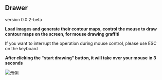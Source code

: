 ## Drawer

version 0.0.2-beta

**Load images and generate their contour maps, control the mouse to draw contour maps on the screen, for mouse drawing graffiti**

If you want to interrupt the operation during mouse control, please use ESC on the keyboard

**After clicking the "start drawing" button, it will take over your mouse in 3 seconds**

![示例](./doc/example.png)